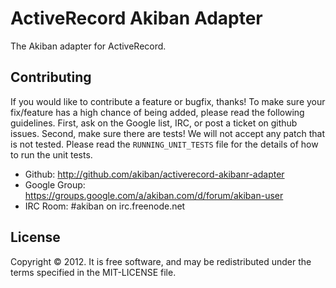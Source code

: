 # ActiveRecord Akiban Adapter

The Akiban adapter for ActiveRecord.

## Contributing

If you would like to contribute a feature or bugfix, thanks! To make
sure your fix/feature has a high chance of being added, please read the
following guidelines. First, ask on the Google list, IRC, or post a
ticket on github issues. Second, make sure there are tests! We will not
accept any patch that is not tested. Please read the
`RUNNING_UNIT_TESTS` file for the details of how to run the unit tests.

* Github: http://github.com/akiban/activerecord-akibanr-adapter
* Google Group: https://groups.google.com/a/akiban.com/d/forum/akiban-user
* IRC Room: #akiban on irc.freenode.net

## License

Copyright © 2012. It is free software, and may be redistributed
under the terms specified in the MIT-LICENSE file.
